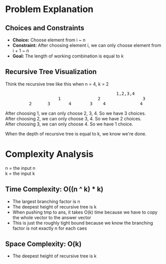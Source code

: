 # Problem Explanation

## Choices and Constraints

- **Choice:** Choose element from i ~ n
- **Constraint:** After choosing element i, we can only choose element from i + 1 ~ n
- **Goal:** The length of working combination is equal to k

## Recursive Tree Visualization
Think the recursive tree like this when n = 4, k = 2
<pre>
                                          1,2,3,4
                    1              2                3             4
         2      3       4       3    4             4  
</pre>
After choosing 1, we can only choose 2, 3, 4. So we have 3 choices.<br/>
After choosing 2, we can only choose 3, 4. So we have 2 choices.<br/>
After choosing 3, we can only choose 4. So we have 1 choice.<br/>

When the depth of recursive tree is equal to k, we know we're done.

# Complexity Analysis

n = the input n<br/>
k = the input k

## Time Complexity: O((n ^ k) * k)
- The largest branching factor is n
- The deepest height of recursive tree is k
- When pushing tmp to ans, it takes O(k) time because we have to copy the whole vector to the answer vector
- This is just the roughly tight bound because we know the branching factor is not exactly n for each caes

## Space Complexity: O(k)
- The deepest height of recursive tree is k
